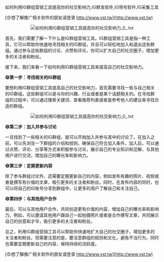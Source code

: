 如何利用IG群组营销工具提高你的社交影响力,IG群发软件,IG筛号软件,IG采集工具

[😍想了解推广相关软件的朋友请登录 http://www.vst.tw](http://www.vst.tw)

 <center><img src="https://vst.tw/MP4/tuiguang/png/2.png" alt="如何利用IG群组营销工具提高你的社交影响力_0_.txt"></center>

首先，我们需要了解一下什么是IG群组营销工具。IG群组营销工具是指一种工具，它可以帮助你快速地寻找相关的IG群组，并且可以轻松地加入和退出这些群组。通过参与这些群组的讨论、点赞和评论，你可以扩大自己的社交圈子，增加更多的关注者和粉丝。

接下来，我们来看一下如何利用IG群组营销工具来提高自己的社交影响力。

**😄第一步：寻找相关的IG群组**

要想利用IG群组营销工具提高自己的社交影响力，首先需要寻找一些与自己相关的IG群组。这些群组可以是与你的兴趣、行业或者是某个话题相关的。在寻找群组的过程中，可以通过搜索关键词、查看推荐列表或者是参考他人的建议来寻找合适的群组。

 <center><img src="https://vst.tw/MP4/tuiguang/png/7.png" alt="如何利用IG群组营销工具提高你的社交影响力_0_.txt"></center>

**😄第二步：加入并参与讨论**

一旦找到了一些相关的IG群组，就可以开始加入并参与其中的讨论了。在加入之前，可以先浏览一下群组的介绍和规则，确保自己符合加入条件。加入后，可以通过点赞、评论、分享等方式来积极参与讨论，展示自己的专业知识和见解，与其他用户进行交流，增加自己的曝光率和影响力。

**😄第三步：定期更新内容**

除了参与群组讨论外，还需要定期更新自己的内容，例如发布有趣的照片、视频或者是撰写有价值的文章，吸引更多的关注者和粉丝。同时，在发布内容的同时，也可以将自己的IG账号分享到群组中，让更多的用户了解自己和关注自己。

**😄第四步：与其他用户合作**

最后，可以与其他用户合作，共同创造更有价值的内容，增加自己的曝光率和影响力。例如，可以邀请其他用户跟自己一起拍摄照片或者是合作撰写文章，共同展示自己的创意和才华，吸引更多的关注者和粉丝。

总之，利用IG群组营销工具可以帮助你快速地扩大自己的社交圈子，增加更多的关注者和粉丝。但需要注意的是，要注意群组的规则和文化，避免不当行为，同时也需要定期更新自己的内容，保持持续的活跃度。

[😍想了解推广相关软件的朋友请登录 http://www.vst.tw](http://www.vst.tw)



